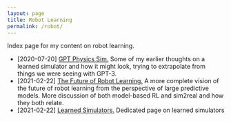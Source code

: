 ```yaml
---
layout: page
title: Robot Learning
permalink: /robot/
---
```


Index page for my content on robot learning.

- [2020-07-20] [GPT Physics Sim.](/gpt-sim) Some of my earlier thoughts on a learned simulator and how it might look, trying to extrapolate from things we were seeing with GPT-3.
- [2021-02-22] [The Future of Robot Learning.](/robot/future) A more complete vision of the future of robot learning from the perspective of large predictive models. More discussion of both model-based RL and sim2real and how they both relate.
- [2021-02-22] [Learned Simulators.](/robot/learned-sims) Dedicated page on learned simulators
